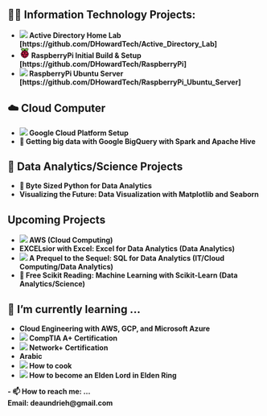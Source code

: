 <h2>👨‍💻 Information Technology Projects:</h2>
<ul>
  <li><b><img height="20" src="https://user-images.githubusercontent.com/25181517/186884150-05e9ff6d-340e-4802-9533-2c3f02363ee3.png"> Active Directory Home Lab [https://github.com/DHowardTech/Active_Directory_Lab] </b></li>
  <li><b><img height="20" src="https://github.com/iiiypuk/rpi-icon/blob/master/128.png"> RaspberryPi Initial Build & Setup [https://github.com/DHowardTech/RaspberryPi] </b></li>
  <li><b><img height="20" src="https://user-images.githubusercontent.com/25181517/186884153-99edc188-e4aa-4c84-91b0-e2df260ebc33.png"> RaspberryPi Ubuntu Server [https://github.com/DHowardTech/RaspberryPi_Ubuntu_Server]</b></li>
</ul>

<h2> ☁️ Cloud Computer </h2>
<ul>
  <li><b><img height="20" src="https://user-images.githubusercontent.com/25181517/183911547-990692bc-8411-4878-99a0-43506cdb69cf.png"> Google Cloud Platform Setup </b></li>
  <li><b>🧊 Getting big data with Google BigQuery with Spark and Apache Hive </b></li>
</ul>

<h2> 🔬 Data Analytics/Science Projects </h2>
<ul>
  <li><b> 🐍 Byte Sized Python for Data Analytics </b></li>
   <li><b>Visualizing the Future: Data Visualization with Matplotlib and Seaborn </b></li>
</ul>


<h2> Upcoming Projects </h2>
<ul>
  <li><b><img height="20" src="https://user-images.githubusercontent.com/25181517/183896132-54262f2e-6d98-41e3-8888-e40ab5a17326.png"> AWS (Cloud Computing)</b></li>
  <li><b>EXCELsior with Excel: Excel for Data Analytics (Data Analytics)</b></li>
  <li><b><img height="30" src="https://user-images.githubusercontent.com/25181517/183896128-ec99105a-ec1a-4d85-b08b-1aa1620b2046.png"> A Prequel to the Sequel: SQL for Data Analytics (IT/Cloud Computing/Data Analytics)</b></li>
  <li><b>🤖 Free Scikit Reading: Machine Learning with Scikit-Learn (Data Analytics/Science)</b></li>
</ul>

 <h2>🌱 I’m currently learning ...</h2>
  <ul>
    <li><b>Cloud Engineering with AWS, GCP, and Microsoft Azure</b></li>
    <li><b> <img height="20" src="https://images.credly.com/size/680x680/images/63482325-a0d6-4f64-ae75-f5f33922c7d0/CompTIA_A_2Bce.png"> CompTIA A+ Certification</b></li>
    <li><b> <img height="20" src="https://comptiawebsite.blob.core.windows.net/webcontent/images/default-source/siteicons/logonetworkplus.svg?sfvrsn=1ca21668_2"> Network+ Certification</b></li>
    <li><b> Arabic </b></li>
    <li><b><img height="20" src="https://fontawesome.com/icons/utensils?f=classic&s=solid"> How to cook </b></li>
    <li><b><img height="20" src="https://cdn2.steamgriddb.com/icon/7316e11fe78963395fbab4a85d0b8f85/32/256x256.png"> How to become an Elden Lord in Elden Ring </b></li>
 </ul>










<!-- **dhowardtech/dhowardtech** is a ✨ _special_ ✨ repository because its `README.md` (this file) appears on your GitHub profile.

Here are some ideas to get you started:
-
- 👯 I’m looking to collaborate on ...
- 🤔 I’m looking for help with ...
- 💬 Ask me about ...

-  Pronouns: ...
- ⚡ Fun fact: ...
--><b>- 📫 How to reach me: ...</b>
</br>
<b> Email: deaundrieh@gmail.com

